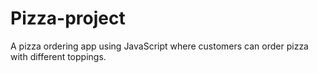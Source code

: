 # Pizza-project
A pizza ordering app using JavaScript where customers can order pizza with different toppings. 
